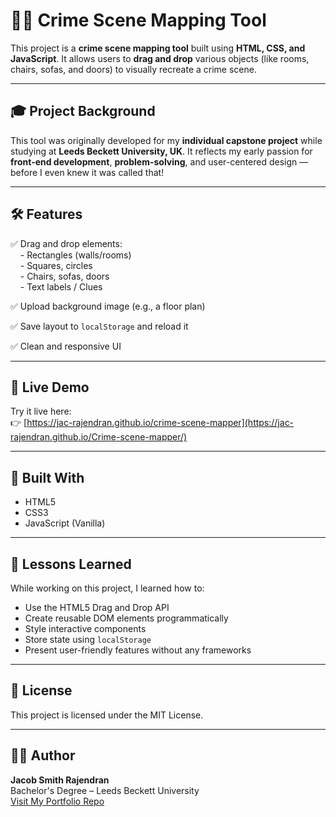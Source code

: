 # 🕵️‍♂️ Crime Scene Mapping Tool

This project is a **crime scene mapping tool** built using **HTML, CSS, and JavaScript**. It allows users to **drag and drop** various objects (like rooms, chairs, sofas, and doors) to visually recreate a crime scene.

---

## 🎓 Project Background

This tool was originally developed for my **individual capstone project** while studying at **Leeds Beckett University, UK**. It reflects my early passion for **front-end development**, **problem-solving**, and user-centered design — before I even knew it was called that!

---

## 🛠️ Features

✅ Drag and drop elements:  
&nbsp;&nbsp;&nbsp;&nbsp;- Rectangles (walls/rooms)  
&nbsp;&nbsp;&nbsp;&nbsp;- Squares, circles  
&nbsp;&nbsp;&nbsp;&nbsp;- Chairs, sofas, doors  
&nbsp;&nbsp;&nbsp;&nbsp;- Text labels / Clues  

✅ Upload background image (e.g., a floor plan)

✅ Save layout to `localStorage` and reload it

✅ Clean and responsive UI

---

## 🚀 Live Demo

Try it live here:  
👉 [https://jac-rajendran.github.io/crime-scene-mapper](https://jac-rajendran.github.io/Crime-scene-mapper/)

---

## 🧰 Built With

- HTML5
- CSS3
- JavaScript (Vanilla)

---

## 🧠 Lessons Learned

While working on this project, I learned how to:
- Use the HTML5 Drag and Drop API
- Create reusable DOM elements programmatically
- Style interactive components
- Store state using `localStorage`
- Present user-friendly features without any frameworks

---

## 📜 License

This project is licensed under the MIT License.

---

## 👨‍💼 Author

**Jacob Smith Rajendran**  
Bachelor's Degree – Leeds Beckett University  
[Visit My Portfolio Repo](https://github.com/jac-rajendran/Jacob-s-portfolio)

